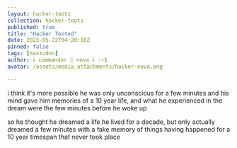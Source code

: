 ```yaml
---
layout: hacker-toots
collection: hacker-toots
published: true
title: "Hacker Tooted"
date: 2023-05-22T04:20:10Z
pinned: false
tags: [mastodon]
author: ⸸ commander ░ nova ⸸ :~$
avatar: /assets/media_attachments/hacker-nova.png

---
```


<p>i think it&#39;s more possible he was only unconscious for a few minutes and his mind gave him memories of a 10 year life, and what he experienced in the dream were the few minutes before he woke up</p><p>so he thought he dreamed a life he lived for a decade, but only actually dreamed a few minutes with a fake memory of things having happened for a 10 year timespan that never took place</p>



